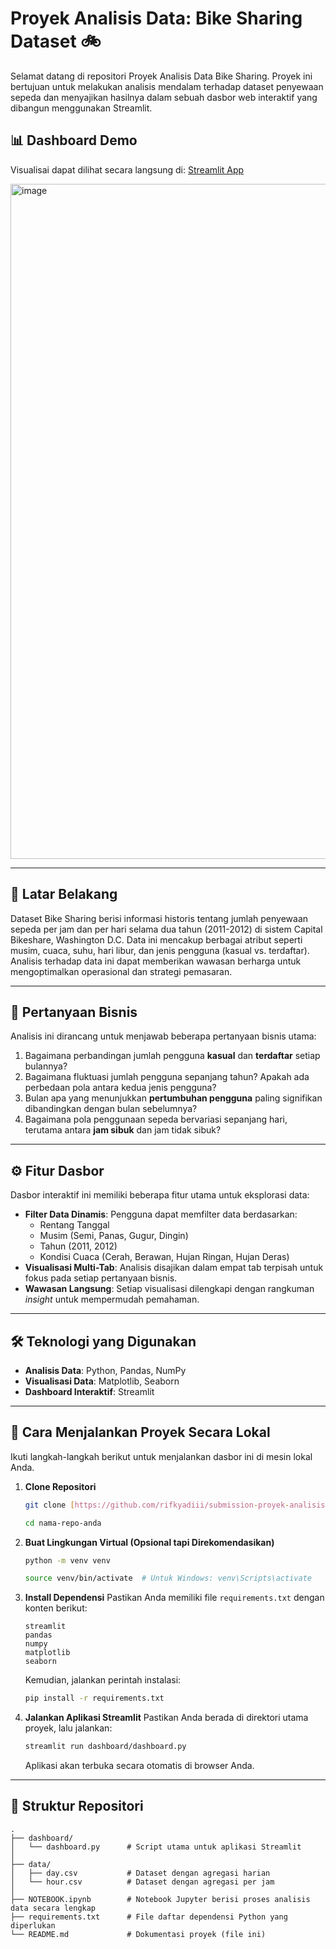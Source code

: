 # Proyek Analisis Data: Bike Sharing Dataset 🚲
Selamat datang di repositori Proyek Analisis Data Bike Sharing. Proyek ini bertujuan untuk melakukan analisis mendalam terhadap dataset penyewaan sepeda dan menyajikan hasilnya dalam sebuah dasbor web interaktif yang dibangun menggunakan Streamlit.

## 📊 Dashboard Demo
Visualisai dapat dilihat secara langsung di: [Streamlit App](https://dbs-coding-camp-data-analysis.streamlit.app/)

<img width="1919" height="1080" alt="image" src="https://github.com/user-attachments/assets/3d22e46a-986c-4ab7-b1e5-94833a6f79c6" />

---

## 📜 Latar Belakang

Dataset Bike Sharing berisi informasi historis tentang jumlah penyewaan sepeda per jam dan per hari selama dua tahun (2011-2012) di sistem Capital Bikeshare, Washington D.C. Data ini mencakup berbagai atribut seperti musim, cuaca, suhu, hari libur, dan jenis pengguna (kasual vs. terdaftar). Analisis terhadap data ini dapat memberikan wawasan berharga untuk mengoptimalkan operasional dan strategi pemasaran.

---

## 🎯 Pertanyaan Bisnis

Analisis ini dirancang untuk menjawab beberapa pertanyaan bisnis utama:

1.  Bagaimana perbandingan jumlah pengguna **kasual** dan **terdaftar** setiap bulannya?
2.  Bagaimana fluktuasi jumlah pengguna sepanjang tahun? Apakah ada perbedaan pola antara kedua jenis pengguna?
3.  Bulan apa yang menunjukkan **pertumbuhan pengguna** paling signifikan dibandingkan dengan bulan sebelumnya?
4.  Bagaimana pola penggunaan sepeda bervariasi sepanjang hari, terutama antara **jam sibuk** dan jam tidak sibuk?

---

## ⚙️ Fitur Dasbor

Dasbor interaktif ini memiliki beberapa fitur utama untuk eksplorasi data:

-   **Filter Data Dinamis**: Pengguna dapat memfilter data berdasarkan:
    -   Rentang Tanggal
    -   Musim (Semi, Panas, Gugur, Dingin)
    -   Tahun (2011, 2012)
    -   Kondisi Cuaca (Cerah, Berawan, Hujan Ringan, Hujan Deras)
-   **Visualisasi Multi-Tab**: Analisis disajikan dalam empat tab terpisah untuk fokus pada setiap pertanyaan bisnis.
-   **Wawasan Langsung**: Setiap visualisasi dilengkapi dengan rangkuman *insight* untuk mempermudah pemahaman.

---

## 🛠️ Teknologi yang Digunakan

-   **Analisis Data**: Python, Pandas, NumPy
-   **Visualisasi Data**: Matplotlib, Seaborn
-   **Dashboard Interaktif**: Streamlit

---

## 🚀 Cara Menjalankan Proyek Secara Lokal

Ikuti langkah-langkah berikut untuk menjalankan dasbor ini di mesin lokal Anda.

1.  **Clone Repositori**
    ```bash
    git clone [https://github.com/rifkyadiii/submission-proyek-analisis-data](https://github.com/rifkyadiii/submission-proyek-analisis-data.git)
    ```
    ```bash
    cd nama-repo-anda
    ```

2.  **Buat Lingkungan Virtual (Opsional tapi Direkomendasikan)**
    ```bash
    python -m venv venv
    ```
    ```bash
    source venv/bin/activate  # Untuk Windows: venv\Scripts\activate
    ```

3.  **Install Dependensi**
    Pastikan Anda memiliki file `requirements.txt` dengan konten berikut:
    ```
    streamlit
    pandas
    numpy
    matplotlib
    seaborn
    ```
    Kemudian, jalankan perintah instalasi:
    ```bash
    pip install -r requirements.txt
    ```

4.  **Jalankan Aplikasi Streamlit**
    Pastikan Anda berada di direktori utama proyek, lalu jalankan:
    ```bash
    streamlit run dashboard/dashboard.py
    ```
    Aplikasi akan terbuka secara otomatis di browser Anda.

---

## 📁 Struktur Repositori
```
.
├── dashboard/
│   └── dashboard.py      # Script utama untuk aplikasi Streamlit
│
├── data/
│   ├── day.csv           # Dataset dengan agregasi harian
│   └── hour.csv          # Dataset dengan agregasi per jam
│
├── NOTEBOOK.ipynb        # Notebook Jupyter berisi proses analisis data secara lengkap
├── requirements.txt      # File daftar dependensi Python yang diperlukan
└── README.md             # Dokumentasi proyek (file ini)
```
